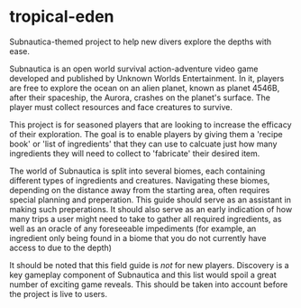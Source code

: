 # tropical-eden
Subnautica-themed project to help new divers explore the depths with ease.

Subnautica is an open world survival action-adventure video game developed and published by Unknown Worlds Entertainment. In it, players are free to explore the ocean on an alien planet, known as planet 4546B, after their spaceship, the Aurora, crashes on the planet's surface. The player must collect resources and face creatures to survive.

This project is for seasoned players that are looking to increase the efficacy of their exploration. The goal is to enable players by giving them a 'recipe book' or 'list of ingredients' that they can use to calcuate just how many ingredients they will need to collect to 'fabricate' their desired item. 

The world of Subnautica is split into several biomes, each containing different types of ingredients and creatures. Navigating these biomes, depending on the distance away from the starting area, often requires special planning and preperation. This guide should serve as an assistant in making such preperations. It should also serve as an early indication of how many trips a user might need to take to gather all required ingredients, as well as an oracle of any foreseeable impediments (for example, an ingredient only being found in a biome that you do not currently have access to due to the depth)

It should be noted that this field guide is *not* for new players. Discovery is a key gameplay component of Subnautica and this list would spoil a great number of exciting game reveals. This should be taken into account before the project is live to users. 
